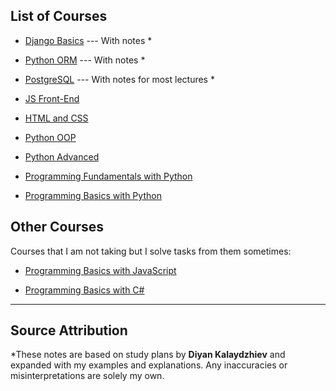 ## List of Courses

-   [Django Basics](https://github.com/vanya-koleva/softuni_courses/tree/main/django_basics) --- With notes \*

-   [Python ORM](https://github.com/vanya-koleva/softuni_courses/tree/main/python_orm) --- With notes \*

-   [PostgreSQL](https://github.com/vanya-koleva/softuni_courses/tree/main/postgresql) --- With notes for most lectures \*

-   [JS Front-End](https://github.com/vanya-koleva/softuni_courses/tree/main/js_front_end)

-   [HTML and CSS](https://github.com/vanya-koleva/softuni_courses/tree/main/html_and_css)

-   [Python OOP](https://github.com/vanya-koleva/softuni_courses/tree/main/python_oop)

-   [Python Advanced](https://github.com/vanya-koleva/softuni_courses/tree/main/python_advanced)

-   [Programming Fundamentals with Python](https://github.com/vanya-koleva/softuni_courses/tree/main/fundamentals)

-   [Programming Basics with Python](https://github.com/vanya-koleva/softuni_courses/tree/main/Programming_Basics)

## Other Courses

Courses that I am not taking but I solve tasks from them sometimes:

-   [Programming Basics with JavaScript](https://github.com/vanya-koleva/softuni_courses/tree/main/js_basics)

-   [Programming Basics with C#](https://github.com/vanya-koleva/softuni_courses/tree/main/csharp_basics)

---

## Source Attribution

\*These notes are based on study plans by **Diyan Kalaydzhiev** and expanded with my examples and explanations. Any inaccuracies or misinterpretations are solely my own.

